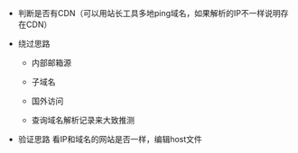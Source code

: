 - 判断是否有CDN（可以用站长工具多地ping域名，如果解析的IP不一样说明存在CDN）

- 绕过思路

  - 内部邮箱源

  - 子域名

  - 国外访问

  - 查询域名解析记录来大致推测

- 验证思路 看IP和域名的网站是否一样，编辑host文件